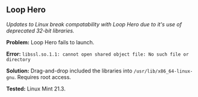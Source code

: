 ## Loop Hero
_Updates to Linux break compatability with Loop Hero due to it's use of deprecated 32-bit libraries._

**Problem:** Loop Hero fails to launch.

**Error:** `libssl.so.1.1: cannot open shared object file: No such file or directory`

**Solution:** Drag-and-drop included the libraries into `/usr/lib/x86_64-linux-gnu`.  Requires root access.

**Tested:** Linux Mint 21.3.
